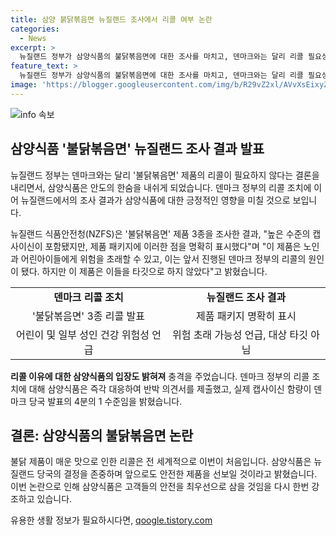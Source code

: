 ```yaml
---
title: 삼양 붉닭볶음면 뉴질랜드 조사에서 리콜 여부 논란
categories:
  - News
excerpt: >
  뉴질랜드 정부가 삼양식품의 불닭볶음면에 대한 조사를 마치고, 덴마크와는 달리 리콜 필요성을 부인했다. 뉴질랜드 식품안전청은 높은 캡사이신 함량을 확인했지만, 제품에 해당 정보가 패키지에 명시되어 있어 노인과 어린이를 대상으로 한 것은 아니라고 밝혔다. 이에 삼양식품은 안도의 한숨을 내쉬며 덴마크와의 경로를 걷고 있다. 이에 대한 삼양식품 측의 입장과 대응, 그리고 뉴질랜드 당국의 결정에 대한 반응이 이야기의 중심이다.
feature_text: >
  뉴질랜드 정부가 삼양식품의 불닭볶음면에 대한 조사를 마치고, 덴마크와는 달리 리콜 필요성을 부인했다. 뉴질랜드 식품안전청은 높은 캡사이신 함량을 확인했지만, 제품에 해당 정보가 패키지에 명시되어 있어 노인과 어린이를 대상으로 한 것은 아니라고 밝혔다. 이에 삼양식품은 안도의 한숨을 내쉬며 덴마크와의 경로를 걷고 있다. 이에 대한 삼양식품 측의 입장과 대응, 그리고 뉴질랜드 당국의 결정에 대한 반응이 이야기의 중심이다.
image: 'https://blogger.googleusercontent.com/img/b/R29vZ2xl/AVvXsEixyZcFfHzMRdzZMjFBmAUKJYCLCGyLL1o632UiGVXcaFdKo_bkvkuCioo0uUKlGfBVcT3P84aROyZIXSBEx3Aw5nCQ3pTgDom1WDC4m8eifvWiAmWEEVb4x6G_l8C0QH225ldMjyaFvpxGEBGNO37VmDTDMHGhJPq73UglMfDca1-0aw/s1600/blogspot.png'
---
```


<p><img src="https://blogger.googleusercontent.com/img/b/R29vZ2xl/AVvXsEixyZcFfHzMRdzZMjFBmAUKJYCLCGyLL1o632UiGVXcaFdKo_bkvkuCioo0uUKlGfBVcT3P84aROyZIXSBEx3Aw5nCQ3pTgDom1WDC4m8eifvWiAmWEEVb4x6G_l8C0QH225ldMjyaFvpxGEBGNO37VmDTDMHGhJPq73UglMfDca1-0aw/s1600/blogspot.png" alt="info 속보" /></p>

<h2 data-ke-size="size26">삼양식품 '불닭볶음면' 뉴질랜드 조사 결과 발표</h2>

<p>뉴질랜드 정부는 덴마크와는 달리 '불닭볶음면' 제품의 리콜이 필요하지 않다는 결론을 내리면서, 삼양식품은 안도의 한숨을 내쉬게 되었습니다. 덴마크 정부의 리콜 조치에 이어 뉴질랜드에서의 조사 결과가 삼양식품에 대한 긍정적인 영향을 미칠 것으로 보입니다.</p>

<p data-ke-size="size16">뉴질랜드 식품안전청(NZFS)은 '불닭볶음면' 제품 3종을 조사한 결과, "높은 수준의 캡사이신이 포함됐지만, 제품 패키지에 이러한 점을 명확히 표시했다"며 "이 제품은 노인과 어린아이들에게 위험을 초래할 수 있고, 이는 앞서 진행된 덴마크 정부의 리콜의 원인이 됐다. 하지만 이 제품은 이들을 타깃으로 하지 않았다"고 밝혔습니다.</p>

<table>
  <tr>
    <td style="text-align: center; height: 17px;"><b>덴마크 리콜 조치</b></td>
    <td style="text-align: center; height: 17px;"><b>뉴질랜드 조사 결과</b></td>
  </tr>
  <tr>
    <td style="text-align: center;">'불닭볶음면' 3종 리콜 발표</td>
    <td style="text-align: center;">제품 패키지 명확히 표시</td>
  </tr>
  <tr>
    <td style="text-align: center;">어린이 및 일부 성인 건강 위험성 언급</td>
    <td style="text-align: center;">위험 초래 가능성 언급, 대상 타깃 아님</td>
  </tr>
</table>

<p><b>리콜 이유에 대한 삼양식품의 입장도 밝혀져</b> 충격을 주었습니다. 덴마크 정부의 리콜 조치에 대해 삼양식품은 즉각 대응하여 반박 의견서를 제출했고, 실제 캡사이신 함량이 덴마크 당국 발표의 4분의 1 수준임을 밝혔습니다. </p>

<h2 data-ke-size="size26">결론: 삼양식품의 불닭볶음면 논란</h2>

<p>불닭 제품이 매운 맛으로 인한 리콜은 전 세계적으로 이번이 처음입니다. 삼양식품은 뉴질랜드 당국의 결정을 존중하며 앞으로도 안전한 제품을 선보일 것이라고 밝혔습니다. 이번 논란으로 인해 삼양식품은 고객들의 안전을 최우선으로 삼을 것임을 다시 한번 강조하고 있습니다.</p>
유용한 생활 정보가 필요하시다면, <a href="https://qoogle.tistory.com" rel="dofollow">qoogle.tistory.com</a>


